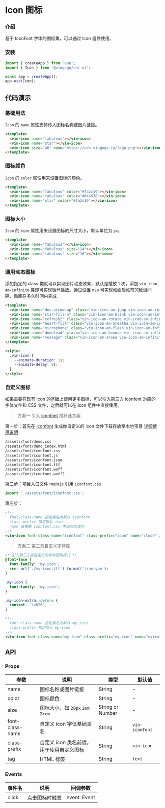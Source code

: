 # Icon 图标

### 介绍

基于 IconFont 字体的图标集，可以通过 Icon 组件使用。

### 安装

```javascript
import { createApp } from 'vue';
import { Icon } from '@vingogo/uni-ui';

const app = createApp();
app.use(Icon);
```

## 代码演示

### 基础用法

`Icon` 的 `name` 属性支持传入图标名称或图片链接。

```html
<template>
  <vin-icon name="fabulous"></vin-icon>
  <vin-icon name="star"></vin-icon>
  <vin-icon size="40" name="https://cdn.vingogo.cn/logo.png"></vin-icon>
</template>
```

### 图标颜色

`Icon` 的 `color` 属性用来设置图标的颜色。

```html
<template>
  <vin-icon name="fabulous" color="#fa2c19"></vin-icon>
  <vin-icon name="fabulous" color="#64b578"></vin-icon>
  <vin-icon name="star" color="#fa2c19"></vin-icon>
</template>
```

### 图标大小

`Icon` 的 `size` 属性用来设置图标的尺寸大小，默认单位为 `px`。

```html
<template>
  <vin-icon name="fabulous"></vin-icon>
  <vin-icon name="fabulous" size="24"></vin-icon>
  <vin-icon name="fabulous" size="16"></vin-icon>
</template>
```

### 通用动态图标

添加指定的 class 类就可以实现图片动态效果，默认是播放 1 次，添加 `vin-icon-am-infinite` 类即可实现循环播放。通过设置 css 可实现动画启动前的延迟间隔、动画在多久时间内完成

```html
<template>
  <vin-icon name="dou-arrow-up" class="vin-icon-am-jump vin-icon-am-infinite"></vin-icon>
  <vin-icon name="star-fill-n" class="vin-icon-am-blink vin-icon-am-infinite"></vin-icon>
  <vin-icon name="refresh2" class="vin-icon-am-rotate vin-icon-am-infinite"></vin-icon>
  <vin-icon name="heart-fill" class="vin-icon-am-breathe vin-icon-am-infinite"></vin-icon>
  <vin-icon name="microphone" class="vin-icon-am-flash vin-icon-am-infinite"></vin-icon>
  <vin-icon name="download" class="vin-icon-am-bounce vin-icon-am-infinite"></vin-icon>
  <vin-icon name="message" class="vin-icon-am-shake vin-icon-am-infinite"></vin-icon>
</template>

<style>
  .vin-icon {
    --animate-duration: 1s;
    --animate-delay: 0s;
  }
</style>
```

### 自定义图标

如果需要在现有 Icon 的基础上使用更多图标，可以引入第三方 iconfont 对应的字体文件和 CSS 文件，之后就可以在 Icon 组件中直接使用。

> 方案一 引入 [iconfont](https://www.iconfont.cn/) 推荐此方案

第一步：首先在 [iconfont](https://www.iconfont.cn/) 生成你自定义的 Icon 文件下载存放至本地项目 [详细使用说明](https://www.iconfont.cn/help/detail?spm=a313x.7781069.1998910419.d8d11a391&helptype=code)

```bash
/assets/font/demo.css
/assets/font/demo_index.html
/assets/font/iconfont.css
/assets/font/iconfont.js
/assets/font/iconfont.json
/assets/font/iconfont.ttf
/assets/font/iconfont.woff
/assets/font/iconfont.woff2
```

第二步：项目入口文件 main.js 引用 `iconfont.css`

```javascript
import './assets/font/iconfont.css';
```

第三步：

```html
<!-- 
  font-class-name 指定类名为默认 iconfont
  class-prefix 指定默认 icon
  name 值根据 iconfont.css 中值对应填写 
-->
<vin-icon font-class-name="iconfont" class-prefix="icon" name="close" />
```

> 方案二 第三方自定义字体库

```css
/* 引入第三方或自定义的字体图标样式 */
@font-face {
  font-family: 'my-icon';
  src: url('./my-icon.ttf') format('truetype');
}

.my-icon {
  font-family: 'my-icon';
}

.my-icon-extra::before {
  content: '\e626';
}
```

```html
<!-- 
  font-class-name 指定类名为默认 my-icon
  class-prefix 指定默认 my-icon
-->
<vin-icon font-class-name="my-icon" class-prefix="my-icon" name="extra" />
```

## API

### Props

| 参数            | 说明                                     | 类型             | 默认值         |
| --------------- | ---------------------------------------- | ---------------- | -------------- |
| name            | 图标名称或图片链接                       | String           | -              |
| color           | 图标颜色                                 | String           | -              |
| size            | 图标大小，如 `20px` `2em` `2rem`         | String or Number | -              |
| font-class-name | 自定义 icon 字体基础类名                 | String           | `vin-iconfont` |
| class-prefix    | 自定义 icon 类名前缀，用于使用自定义图标 | String           | `vin-icon`     |
| tag             | HTML 标签                                | String           | `text`         |

### Events

| 事件名 | 说明           | 回调参数     |
| ------ | -------------- | ------------ |
| click  | 点击图标时触发 | event: Event |
